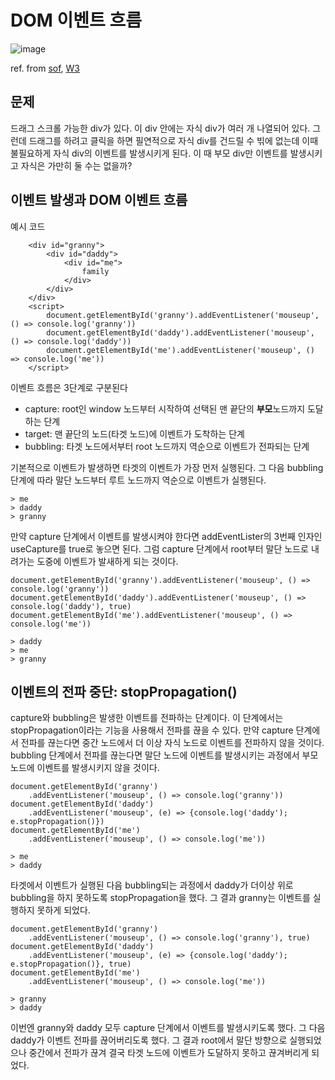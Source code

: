# DOM 이벤트 흐름

![image](https://i.stack.imgur.com/rUhpq.png)

ref. from [sof](https://stackoverflow.com/questions/38861601/how-to-only-trigger-parent-click-event-when-a-child-is-clicked), [W3](https://www.w3.org/TR/DOM-Level-3-Events/#dom-event-architecture)

## 문제

드래그 스크롤 가능한 div가 있다. 이 div 안에는 자식 div가 여러 개 나열되어 있다. 그런데 드래그를 하려고 클릭을 하면 필연적으로 자식 div를 건드릴 수 빆에 없는데 이때 불필요하게 자식 div의 이벤트를 발생시키게 된다. 이 때 부모 div만 이벤트를 발생시키고 자식은 가만히 둘 수는 없을까?

## 이벤트 발생과 DOM 이벤트 흐름

예시 코드

        <div id="granny">
            <div id="daddy">
                <div id="me">
                    family
                </div>
            </div>
        </div>
        <script>
            document.getElementById('granny').addEventListener('mouseup', () => console.log('granny'))
            document.getElementById('daddy').addEventListener('mouseup', () => console.log('daddy'))
            document.getElementById('me').addEventListener('mouseup', () => console.log('me'))
        </script>

이벤트 흐름은 3단계로 구분된다

- capture: root인 window 노드부터 시작하여 선택된 맨 끝단의 **부모**노드까지 도달하는 단계
- target: 맨 끝단의 노드(타겟 노드)에 이벤트가 도착하는 단계
- bubbling: 타겟 노드에서부터 root 노드까지 역순으로 이벤트가 전파되는 단계

기본적으로 이벤트가 발생하면 타겟의 이벤트가 가장 먼저 실행된다. 그 다음 bubbling 단계에 따라 말단 노드부터 루트 노드까지 역순으로 이벤트가 실행된다.

    > me
    > daddy
    > granny

만약 capture 단계에서 이벤트를 발생시켜야 한다면 addEventLister의 3번째 인자인 useCapture를 true로 놓으면 된다. 그럼 capture 단계에서 root부터 말단 노드로 내려가는 도중에 이벤트가 발새하게 되는 것이다.

    document.getElementById('granny').addEventListener('mouseup', () => console.log('granny'))
    document.getElementById('daddy').addEventListener('mouseup', () => console.log('daddy'), true)
    document.getElementById('me').addEventListener('mouseup', () => console.log('me'))

    > daddy
    > me
    > granny


## 이벤트의 전파 중단: stopPropagation()
capture와 bubbling은 발생한 이벤트를 전파하는 단계이다. 이 단계에서는 stopPropagation이라는 기능을 사용해서 전파를 끊을 수 있다. 만약 capture 단계에서 전파를 끊는다면 중간 노드에서 더 이상 자식 노드로 이벤트를 전파하지 않을 것이다. bubbling 단계에서 전파를 끊는다면 말단 노드에 이벤트를 발생시키는 과정에서 부모 노드에 이벤트를 발생시키지 않을 것이다.

    document.getElementById('granny')
        .addEventListener('mouseup', () => console.log('granny'))
    document.getElementById('daddy')
        .addEventListener('mouseup', (e) => {console.log('daddy'); e.stopPropagation()})
    document.getElementById('me')
        .addEventListener('mouseup', () => console.log('me'))

    > me
    > daddy

타겟에서 이벤트가 실행된 다음 bubbling되는 과정에서 daddy가 더이상 위로 bubbling을 하지 못하도록 stopPropagation을 했다. 그 결과 granny는 이벤트를 실행하지 못하게 되었다.

    document.getElementById('granny')
        .addEventListener('mouseup', () => console.log('granny'), true)
    document.getElementById('daddy')
        .addEventListener('mouseup', (e) => {console.log('daddy'); e.stopPropagation()}, true)
    document.getElementById('me')
        .addEventListener('mouseup', () => console.log('me'))

    > granny
    > daddy

이번엔 granny와 daddy 모두 capture 단계에서 이벤트를 발생시키도록 했다. 그 다음 daddy가 이벤트 전파를 끊어버리도록 했다. 그 결과 root에서 말단 방향으로 실행되었으나 중간에서 전파가 끊겨 결국 타겟 노드에 이벤트가 도달하지 못하고 끊겨버리게 되었다. 